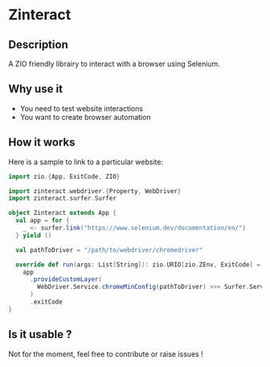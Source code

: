 # Zinteract

## Description

A ZIO friendly librairy to interact with a browser using Selenium.

## Why use it

- You need to test website interactions
- You want to create browser automation

## How it works

Here is a sample to link to a particular website:

```scala
import zio.{App, ExitCode, ZIO}

import zinteract.webdriver.{Property, WebDriver}
import zinteract.surfer.Surfer

object Zinteract extends App {
  val app = for {
    _ <- surfer.link("https://www.selenium.dev/documentation/en/")
  } yield ()

  val pathToDriver = "/path/to/webdriver/chromedriver"

  override def run(args: List[String]): zio.URIO[zio.ZEnv, ExitCode] =
    app
      .provideCustomLayer(
        WebDriver.Service.chromeMinConfig(pathToDriver) >>> Surfer.Service.live
      )
      .exitCode
}
```

## Is it usable ?

Not for the moment, feel free to contribute or raise issues !
